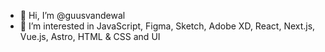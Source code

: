 - 👋 Hi, I’m @guusvandewal
- 👀 I’m interested in JavaScript, Figma, Sketch, Adobe XD, React, Next.js, Vue.js, Astro, HTML & CSS and UI 


